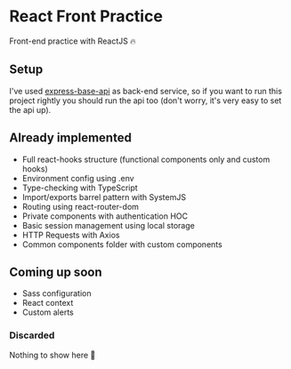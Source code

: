 # React Front Practice

Front-end practice with ReactJS 🔥

## Setup
I've used [express-base-api](https://github.com/jimmyrleung/express-base-api) as back-end service, so if you want to run this project rightly you should run the api too (don't worry, it's very easy to set the api up).

## Already implemented

* Full react-hooks structure (functional components only and custom hooks)
* Environment config using .env
* Type-checking with TypeScript
* Import/exports barrel pattern with SystemJS
* Routing using react-router-dom
* Private components with authentication HOC
* Basic session management using local storage
* HTTP Requests with Axios
* Common components folder with custom components

## Coming up soon

* Sass configuration
* React context
* Custom alerts

### Discarded

Nothing to show here 🙏
